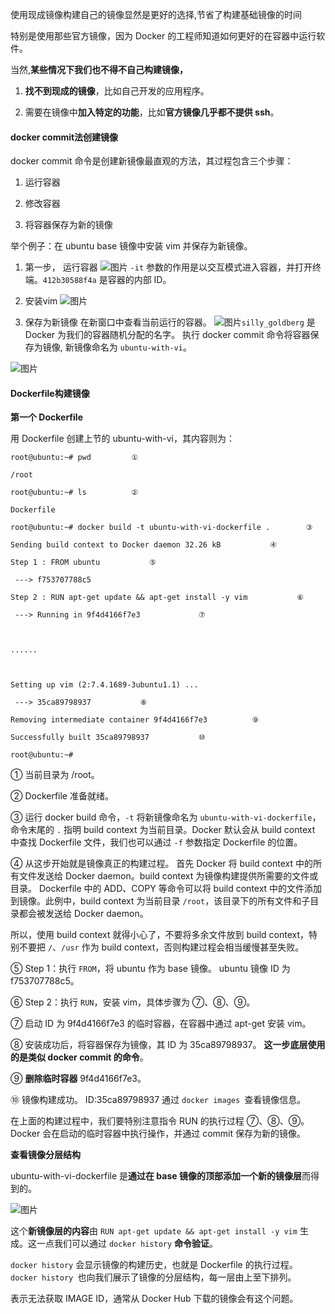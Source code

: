 使用现成镜像构建自己的镜像显然是更好的选择,节省了构建基础镜像的时间

特别是使用那些官方镜像，因为 Docker 的工程师知道如何更好的在容器中运行软件。

当然,**某些情况下我们也不得不自己构建镜像，**

1. **找不到现成的镜像**，比如自己开发的应用程序。

2. 需要在镜像中**加入特定的功能**，比如**官方镜像几乎都不提供 ssh**。

#### docker commit法创建镜像

docker commit 命令是创建新镜像最直观的方法，其过程包含三个步骤：

1. 运行容器

2. 修改容器

3. 将容器保存为新的镜像

举个例子：在 ubuntu base 镜像中安装 vim 并保存为新镜像。

1. 第一步， 运行容器 
   ![图片](http://mmbiz.qpic.cn/mmbiz_png/Hia4HVYXRicqEBniciaDNNUTvHlKjxibK4VSIoUOVrYMxKk1YPezdhIbvOx4MWibEoEeLCNibFRoo9qKbORiaiadwA0Q7ibA/640?wx_fmt=png&wxfrom=5&wx_lazy=1&wx_co=1)
   `-it` 参数的作用是以交互模式进入容器，并打开终端。`412b30588f4a` 是容器的内部 ID。
2. 安装vim
   ![图片](http://mmbiz.qpic.cn/mmbiz_png/Hia4HVYXRicqEBniciaDNNUTvHlKjxibK4VSIzo60zInHxNmPxcgRhqiaSNuaIozR7Hra3SUffnufzDt4fD1OYibyYMQw/640?wx_fmt=png&wxfrom=5&wx_lazy=1&wx_co=1)

3. 保存为新镜像
   在新窗口中查看当前运行的容器。
   ![图片](http://mmbiz.qpic.cn/mmbiz_png/Hia4HVYXRicqEBniciaDNNUTvHlKjxibK4VSI9PvicWKubAElMsu2ZQzqIRLiburdX1HQQqCl2OrSFH1sU0hw6HqibCYyQ/640?wx_fmt=png&wxfrom=5&wx_lazy=1&wx_co=1)`silly_goldberg` 是 Docker 为我们的容器随机分配的名字。
   执行 docker commit 命令将容器保存为镜像, 新镜像命名为 `ubuntu-with-vi`。

![图片](http://mmbiz.qpic.cn/mmbiz_png/Hia4HVYXRicqG0UQD6CWkqyyvq61f2ibLDHOwZIwD4e6ckeJpFy43ibPpa7UWAVFrlkicFq3a7hyNkUibSKXucqLxcTg/640?wx_fmt=png&wxfrom=5&wx_lazy=1&wx_co=1)



#### Dockerfile构建镜像

**第一个 Dockerfile**

用 Dockerfile 创建上节的 ubuntu-with-vi，其内容则为：

```
root@ubuntu:~# pwd         ①  

/root  

root@ubuntu:~# ls          ②   

Dockerfile   

root@ubuntu:~# docker build -t ubuntu-with-vi-dockerfile .        ③   

Sending build context to Docker daemon 32.26 kB           ④   

Step 1 : FROM ubuntu           ⑤   

 ---> f753707788c5   

Step 2 : RUN apt-get update && apt-get install -y vim           ⑥   

 ---> Running in 9f4d4166f7e3             ⑦   



......   



Setting up vim (2:7.4.1689-3ubuntu1.1) ...   

 ---> 35ca89798937           ⑧    

Removing intermediate container 9f4d4166f7e3          ⑨   

Successfully built 35ca89798937           ⑩   

root@ubuntu:~#   
```

① 当前目录为 /root。

② Dockerfile 准备就绪。

③ 运行 docker build 命令，`-t` 将新镜像命名为 `ubuntu-with-vi-dockerfile`，命令末尾的 `.` 指明 build context 为当前目录。Docker 默认会从 build context 中查找 Dockerfile 文件，我们也可以通过 `-f` 参数指定 Dockerfile 的位置。

④ 从这步开始就是镜像真正的构建过程。 首先 Docker 将 build context 中的所有文件发送给 Docker daemon。build context 为镜像构建提供所需要的文件或目录。
Dockerfile 中的 ADD、COPY 等命令可以将 build context 中的文件添加到镜像。此例中，build context 为当前目录 `/root`，该目录下的所有文件和子目录都会被发送给 Docker daemon。

所以，使用 build context 就得小心了，不要将多余文件放到 build context，特别不要把 `/`、`/usr` 作为 build context，否则构建过程会相当缓慢甚至失败。

⑤ Step 1：执行 `FROM`，将 ubuntu 作为 base 镜像。
ubuntu 镜像 ID 为 f753707788c5。

⑥ Step 2：执行 `RUN`，安装 vim，具体步骤为 ⑦、⑧、⑨。

⑦ 启动 ID 为 9f4d4166f7e3 的临时容器，在容器中通过 apt-get 安装 vim。

⑧ 安装成功后，将容器保存为镜像，其 ID 为 35ca89798937。
**这一步底层使用的是类似 docker commit 的命令**。

⑨ **删除临时容器** 9f4d4166f7e3。

⑩ 镜像构建成功。 ID:35ca89798937
通过 `docker images `查看镜像信息。 

在上面的构建过程中，我们要特别注意指令 RUN 的执行过程 ⑦、⑧、⑨。Docker 会在启动的临时容器中执行操作，并通过 commit 保存为新的镜像。



**查看镜像分层结构**

ubuntu-with-vi-dockerfile 是**通过在 base 镜像的顶部添加一个新的镜像层**而得到的。

![图片](http://mmbiz.qpic.cn/mmbiz_png/Hia4HVYXRicqH2VtvHUgNIGJTnpxeFbHRC624WceCStKuuMmiaHWrNTyedNicIkbic2nA84jF7ykpia5LxBZ4Vmj92cQ/640?wx_fmt=png&wxfrom=5&wx_lazy=1&wx_co=1)

这个**新镜像层的内容**由 `RUN apt-get update && apt-get install -y vim` 生成。这一点我们可以通过 `docker history` **命令验证**。

`docker history` 会显示镜像的构建历史，也就是 Dockerfile 的执行过程。
`docker history `也向我们展示了镜像的分层结构，每一层由上至下排列。

表示无法获取 IMAGE ID，通常从 Docker Hub 下载的镜像会有这个问题。
